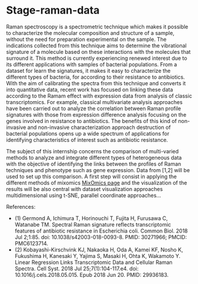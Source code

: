 # Stage-raman-data
Raman spectroscopy is a spectrometric technique which makes it possible to characterize the molecular composition and structure of a sample, without the need for preparation experimental on the sample. The indications collected from this technique aims to determine the vibrational signature of a molecule based on these interactions with the molecules that surround it. This method is currently experiencing renewed interest due to its different applications with samples of bacterial populations. From a dataset for learn the signatures, it makes it easy to characterize the different types of bacteria, for according to their resistance to antibiotics. With the aim of calibrating the spectra from this technique and converts it into quantitative data, recent work has focused on linking these data according to the Ramam effect with expression data from analysis of classic transcriptomics. For example, classical multivariate analysis approaches have been carried out to analyze the correlation between Raman profile signatures with those from expression difference analysis focusing on the genes involved in resistance to antibiotics. The benefits of this kind of non-invasive and non-invasive characterization approach destruction of bacterial populations opens up a wide spectrum of applications for identifying characteristics of interest such as antibiotic resistance.
  
The subject of this internship concerns the comparison of multi-varied methods to analyze and integrate different types of heterogeneous data with the objective of identifying the links between the profiles
of Raman techniques and phenotype such as gene expression. Data from [1,2] will be used to set up this comparison. A first step will consist in applying the different methods of mixomics [MixOmics page](http://mixomics.org/) and the visualization of the results will be also central with dataset visualization approaches multidimensional using t-SNE, parallel coordinate approaches...
  
References:
- (1) Germond A, Ichimura T, Horinouchi T, Fujita H, Furusawa C, Watanabe TM. Spectral Raman signature reflects transcriptomic features of antibiotic resistance in Escherichia coli. Common Biol.
2018 Jul 2;1:85. doi: 10.1038/s42003-018-0093-8. PMID: 30271966; PMCID: PMC6123714.
- (2) Kobayashi-Kirschvink KJ, Nakaoka H, Oda A, Kamei KF, Nosho K, Fukushima H, Kanesaki Y, Yajima S, Masaki H, Ohta K, Wakamoto Y. Linear Regression Links Transcriptomic Data and Cellular Raman Spectra. Cell Syst. 2018 Jul 25;7(1):104-117.e4. doi: 10.1016/j.cels.2018.05.015.
Epub 2018 Jun 20. PMID: 29936183.
